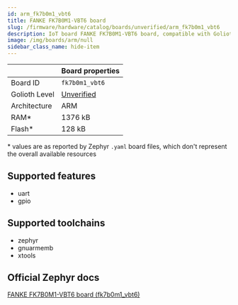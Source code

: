 ```yaml
---
id: arm_fk7b0m1_vbt6
title: FANKE FK7B0M1-VBT6 board
slug: /firmware/hardware/catalog/boards/unverified/arm_fk7b0m1_vbt6
description: IoT board FANKE FK7B0M1-VBT6 board, compatible with Golioth at unverified level.
image: /img/boards/arm/null
sidebar_class_name: hide-item
---
```


[//]: # (This is an auto-generated file, do not edit! Changes to it will be lost upon re-generation)



|                | Board properties     |
| -------------  | -------------------- |
| Board ID       | `fk7b0m1_vbt6` |
| Golioth Level  | [Unverified](/firmware/hardware#unverified-boards) |
| Architecture   | ARM |
| RAM*           | 1376 kB |
| Flash*         | 128 kB |

\* values are as reported by Zephyr `.yaml` board files, which don't represent the overall available resources



## Supported features

* uart
* gpio

## Supported toolchains

* zephyr
* gnuarmemb
* xtools

## Official Zephyr docs

[FANKE FK7B0M1-VBT6 board (fk7b0m1_vbt6)](https://docs.zephyrproject.org/latest/boards/arm/fk7b0m1_vbt6/doc/index.html)
